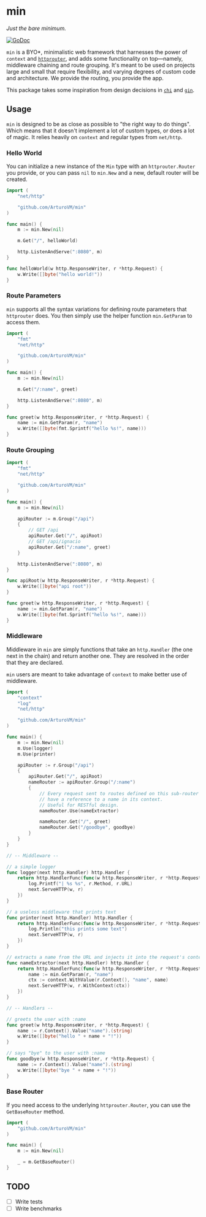 # min

_Just the bare minimum._

[![GoDoc](https://godoc.org/github.com/ArturoVM/min?status.svg)](https://godoc.org/github.com/ArturoVM/min)

`min` is a BYO*, minimalistic web framework that harnesses the power of `context` and [`httprouter`](https://github.com/julienschmidt/httprouter), and adds some functionality on top—namely, middleware chaining and route grouping. It's meant to be used on projects large and small that require flexibility, and varying degrees of custom code and architecture. We provide the routing, you provide the app.

This package takes some inspiration from design decisions in [`chi`](https://github.com/pressly/chi) and [`gin`](https://github.com/gin-gonic/gin).

## Usage

`min` is designed to be as close as possible to "the right way to do things". Which means that it doesn't implement a lot of custom types, or does a lot of magic. It relies heavily on `context` and regular types from `net/http`.

### Hello World

You can initialize a new instance of the `Min` type with an `httprouter.Router` you provide, or you can pass `nil` to `min.New` and a new, default router will be created.

``` go
import (
	"net/http"

	"github.com/ArturoVM/min"
)

func main() {
	m := min.New(nil)

	m.Get("/", helloWorld)

	http.ListenAndServe(":8080", m)
}

func helloWorld(w http.ResponseWriter, r *http.Request) {
	w.Write([]byte("hello world!"))
}
```

### Route Parameters

`min` supports all the syntax variations for defining route parameters that `httprouter` does. You then simply use the helper function `min.GetParam` to access them.

``` go
import (
	"fmt"
	"net/http"

	"github.com/ArturoVM/min"
)

func main() {
	m := min.New(nil)

	m.Get("/:name", greet)

	http.ListenAndServe(":8080", m)
}

func greet(w http.ResponseWriter, r *http.Request) {
	name := min.GetParam(r, "name")
	w.Write([]byte(fmt.Sprintf("hello %s!", name)))
}
```

### Route Grouping

``` go
import (
	"fmt"
	"net/http"

	"github.com/ArturoVM/min"
)

func main() {
	m := min.New(nil)

	apiRouter := m.Group("/api")
	{
		// GET /api
		apiRouter.Get("/", apiRoot)
		// GET /api/ignacio
		apiRouter.Get("/:name", greet)
	}

	http.ListenAndServe(":8080", m)
}

func apiRoot(w http.ResponseWriter, r *http.Request) {
	w.Write([]byte("api root"))
}

func greet(w http.ResponseWriter, r *http.Request) {
	name := min.GetParam(r, "name")
	w.Write([]byte(fmt.Sprintf("hello %s!", name)))
}
```

### Middleware

Middleware in `min` are simply functions that take an `http.Handler` (the one next in the chain) and return another one. They are resolved in the order that they are declared.

`min` users are meant to take advantage of `context` to make better use of middleware.

``` go
import (
	"context"
	"log"
	"net/http"

	"github.com/ArturoVM/min"
)

func main() {
	m := min.New(nil)
	m.Use(logger)
	m.Use(printer)

	apiRouter := r.Group("/api")
	{
		apiRouter.Get("/", apiRoot)
		nameRouter := apiRouter.Group("/:name")
		{
			// Every request sent to routes defined on this sub-router will now
			// have a reference to a name in its context.
			// Useful for RESTful design.
			nameRouter.Use(nameExtractor)

			nameRouter.Get("/", greet)
			nameRouter.Get("/goodbye", goodbye)
		}
	}
}

// -- Middleware --

// a simple logger
func logger(next http.Handler) http.Handler {
	return http.HandlerFunc(func(w http.ResponseWriter, r *http.Request) {
		log.Printf("| %s %s", r.Method, r.URL)
		next.ServeHTTP(w, r)
	})
}

// a useless middleware that prints text
func printer(next http.Handler) http.Handler {
	return http.HandlerFunc(func(w http.ResponseWriter, r *http.Request) {
		log.Println("this prints some text")
		next.ServeHTTP(w, r)
	})
}

// extracts a name from the URL and injects it into the request's context
func nameExtractor(next http.Handler) http.Handler {
	return http.HandlerFunc(func(w http.ResponseWriter, r *http.Request) {
		name := min.GetParam(r, "name")
		ctx := context.WithValue(r.Context(), "name", name)
		next.ServeHTTP(w, r.WithContext(ctx))
	})
}

// -- Handlers --

// greets the user with :name
func greet(w http.ResponseWriter, r *http.Request) {
	name := r.Context().Value("name").(string)
	w.Write([]byte("hello " + name + "!"))
}

// says "bye" to the user with :name
func goodbye(w http.ResponseWriter, r *http.Request) {
	name := r.Context().Value("name").(string)
	w.Write([]byte("bye " + name + "!"))
}
```

### Base Router

If you need access to the underlying `httprouter.Router`, you can use the `GetBaseRouter` method.

``` go
import (
	"github.com/ArturoVM/min"
)

func main() {
	m := min.New(nil)

	_ = m.GetBaseRouter()
}
```

## TODO

- [ ] Write tests
- [ ] Write benchmarks
